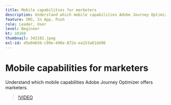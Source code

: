 ```yaml
---
title: Mobile capabilities for marketers
description: Understand which mobile capabilities Adobe Journey Optimizer offers marketers.
feature: SMS, In App, Push
role: Leader, User
level: Beginner
kt: 10169
thumbnail: 342102.jpeg
exl-id: d5e04656-c99e-490e-872e-ea153a81dd98
---
```

# Mobile capabilities for marketers

Understand which mobile capabilities Adobe Journey Optimizer offers marketers.

>[!VIDEO](https://video.tv.adobe.com/v/342102?quality=12&learn=on)
